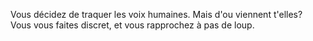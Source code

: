 Vous décidez de traquer les voix humaines. Mais d'ou viennent t'elles?
Vous vous faites discret, et vous rapprochez à pas de loup.